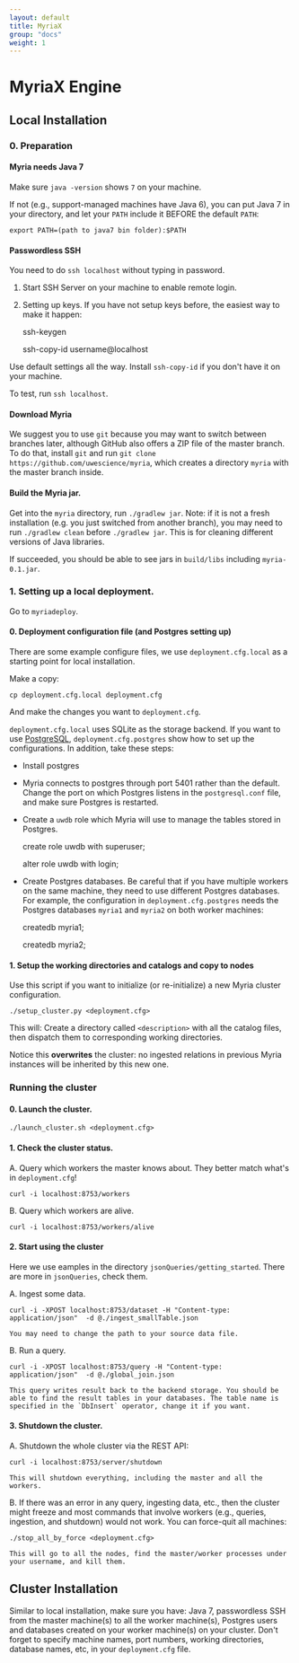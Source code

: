 ```yaml
---
layout: default
title: MyriaX
group: "docs"
weight: 1
---
```


# MyriaX Engine

## Local Installation

### 0. Preparation

#### Myria needs Java 7
Make sure `java -version` shows `7` on your machine.

If not (e.g., support-managed machines have Java 6), you can put Java 7 in your directory, and let your `PATH` include it BEFORE the default `PATH`:

    export PATH=(path to java7 bin folder):$PATH

#### Passwordless SSH
You need to do `ssh localhost` without typing in password.

1. Start SSH Server on your machine to enable remote login.

2. Setting up keys. If you have not setup keys before, the easiest way to make it happen:

    ssh-keygen

    ssh-copy-id username@localhost

Use default settings all the way.
Install `ssh-copy-id` if you don't have it on your machine.

To test, run `ssh localhost`.

#### Download Myria
We suggest you to use `git` because you may want to switch between branches later, although GitHub also offers a ZIP file of the master branch.
To do that, install `git` and run `git clone https://github.com/uwescience/myria`,
which creates a directory `myria` with the master branch inside.

#### Build the Myria jar.
Get into the `myria` directory, run `./gradlew jar`.
Note: if it is not a fresh installation (e.g. you just switched from another branch),
you may need to run `./gradlew clean` before `./gradlew jar`. This is for cleaning different versions of Java libraries.

If succeeded, you should be able to see jars in `build/libs` including `myria-0.1.jar`.

### 1. Setting up a local deployment.
Go to `myriadeploy`.

#### 0. Deployment configuration file (and Postgres setting up)
There are some example configure files,
we use `deployment.cfg.local` as a starting point for local installation.

Make a copy:

    cp deployment.cfg.local deployment.cfg

And make the changes you want to `deployment.cfg`.

`deployment.cfg.local` uses SQLite as the storage backend. If you want to use [PostgreSQL](www.postgresql.org),
`deployment.cfg.postgres` show how to set up the configurations.
In addition, take these steps:

- Install postgres
- Myria connects to postgres through port 5401 rather than the default. Change the port on which Postgres listens in the `postgresql.conf` file, and make sure Postgres is restarted.
- Create a `uwdb` role which Myria will use to manage the tables stored in Postgres.

    create role uwdb with superuser;

    alter role uwdb with login;

- Create Postgres databases. Be careful that if you have multiple workers on the same machine, they need to use different Postgres databases.
For example, the configuration in `deployment.cfg.postgres` needs the Postgres databases `myria1` and `myria2` on both worker machines:

    createdb myria1;

    createdb myria2;

#### 1. Setup the working directories and catalogs and copy to nodes

Use this script if you want to initialize (or re-initialize) a new Myria cluster configuration.

    ./setup_cluster.py <deployment.cfg>

This will: Create a directory called `<description>` with all the catalog files, then dispatch them to corresponding working directories.

Notice this **overwrites** the cluster: no ingested relations in previous Myria instances will be inherited by this new one.

### Running the cluster

#### 0. Launch the cluster.

    ./launch_cluster.sh <deployment.cfg>

#### 1. Check the cluster status.

A. Query which workers the master knows about. They better match what's in `deployment.cfg`!

    curl -i localhost:8753/workers

B. Query which workers are alive. 

    curl -i localhost:8753/workers/alive

#### 2. Start using the cluster

Here we use eamples in the directory `jsonQueries/getting_started`.
There are more in `jsonQueries`, check them.

A. Ingest some data.

    curl -i -XPOST localhost:8753/dataset -H "Content-type: application/json"  -d @./ingest_smallTable.json

    You may need to change the path to your source data file.

B. Run a query.

    curl -i -XPOST localhost:8753/query -H "Content-type: application/json"  -d @./global_join.json

    This query writes result back to the backend storage. You should be able to find the result tables in your databases. The table name is specified in the `DbInsert` operator, change it if you want.

#### 3. Shutdown the cluster.

A. Shutdown the whole cluster via the REST API:

    curl -i localhost:8753/server/shutdown

    This will shutdown everything, including the master and all the workers.

B. If there was an error in any query, ingesting data, etc., then the cluster might freeze and most commands that involve workers (e.g., queries, ingestion, and shutdown) would not work. You can force-quit all machines:

    ./stop_all_by_force <deployment.cfg>

    This will go to all the nodes, find the master/worker processes under your username, and kill them.

## Cluster Installation

Similar to local installation, make sure you have: Java 7, passwordless SSH from the master machine(s) to all the worker machine(s), Postgres users and databases created on your worker machine(s) on your cluster. Don't forget to specify machine names, port numbers, working directories, database names, etc, in your `deployment.cfg` file. 

